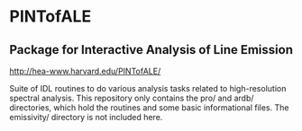 # PINTofALE

## Package for Interactive Analysis of Line Emission

http://hea-www.harvard.edu/PINTofALE/

Suite of IDL routines to do various analysis tasks related to high-resolution spectral analysis.  This repository only contains the pro/ and ardb/ directories, which hold the routines and some basic informational files.  The emissivity/ directory is not included here.
